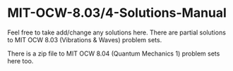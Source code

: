 # MIT-OCW-8.03/4-Solutions-Manual

Feel free to take add/change any solutions here. There are partial solutions to MIT OCW 8.03 (Vibrations & Waves) problem sets. 

There is a zip file to MIT OCW 8.04 (Quantum Mechanics 1) problem sets here too.
